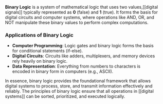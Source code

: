 **Binary Logic** is a system of mathematical logic that uses two values,[[digital signals]] typically represented as **0** (false) and **1** (true). It forms the basis for digital circuits and computer systems, where operations like AND, OR, and NOT manipulate these binary values to perform complex computations.

### Applications of Binary Logic

- **Computer Programming**: Logic gates and binary logic forms the basis for conditional statements (if-else).
- **Digital Circuits**: Circuits like adders, multiplexers, and memory devices rely heavily on binary logic.
- **Data Representation**: Everything from numbers to characters is encoded in binary form in computers (e.g., ASCII).


In essence, binary logic provides the foundational framework that allows digital systems to process, store, and transmit information effectively and reliably. The principles of binary logic ensure that all operations in [[digital systems]] can be sorted, prioritized, and executed logically.